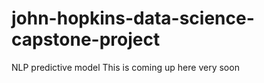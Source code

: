 john-hopkins-data-science-capstone-project
==========================================

NLP predictive model
This is coming up here very soon
